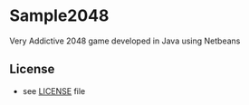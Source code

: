 # Sample2048
Very Addictive 2048 game developed in Java using Netbeans

## License 
* see [LICENSE](/LICENSE) file
